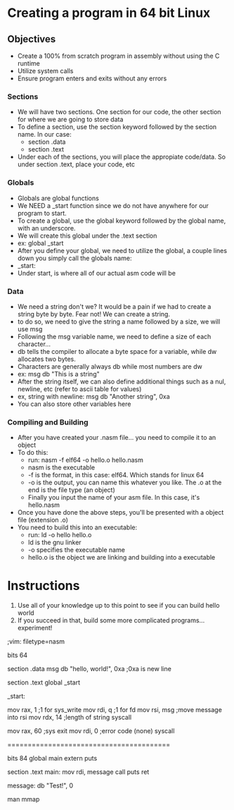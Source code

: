 # Creating a program in 64 bit Linux

## Objectives
* Create a 100% from scratch program in assembly without using the C runtime
* Utilize system calls 
* Ensure program enters and exits without any errors


### Sections
* We will have two sections. One section for our code, the other section for where we are going to store data
* To define a section, use the section keyword followed by the section name. In our case:
    * section .data
    * section .text
* Under each of the sections, you will place the appropiate code/data. So under section .text, place your code, etc

### Globals
* Globals are global functions
* We NEED a _start function since we do not have anywhere for our program to start. 
* To create a global, use the global keyword followed by the global name, with an underscore. 
* We will create this global under the .text section
* ex: global _start
* After you define your global, we need to utilize the global, a couple lines down you simply call the globals name: 
* _start:
* Under start, is where all of our actual asm code will be

### Data
* We need a string don't we? It would be a pain if we had to create a string byte by byte. Fear not! We can create a string. 
* to do so, we need to give the string a name followed by a size, we will use msg 
* Following the msg variable name, we need to define a size of each character... 
* db tells the compiler to allocate a byte space for a variable, while dw allocates two bytes. 
* Characters are generally always db while most numbers are dw
* ex: msg       db      "This is a string"
* After the string itself, we can also define additional things such as a nul, newline, etc (refer to ascii table for values)
* ex, string with newline:      msg     db      "Another string", 0xa
* You can also store other variables here



### Compiling and Building
* After you have created your .nasm file... you need to compile it to an object
* To do this:
    * run: nasm -f elf64 -o hello.o hello.nasm
    * nasm is the executable
    * -f is the format, in this case: elf64. Which stands for linux 64
    * -o is the output, you can name this whatever you like. The .o at the end is the file type (an object)
    * Finally you input the name of your asm file. In this case, it's hello.nasm
* Once you have done the above steps, you'll be presented with a object file (extension .o)
* You need to build this into an executable: 
    * run: ld -o hello hello.o
    * ld is the gnu linker
    * -o specifies the executable name
    * hello.o is the object we are linking and building into a executable 


# Instructions
1. Use all of your knowledge up to this point to see if you can build hello world
2. If you succeed in that, build some more complicated programs... experiment!


;vim: filetype=nasm

bits 64

section .data
  msg db "hello, world!", 0xa ;0xa is new line

section .text
  global _start

_start:

mov rax, 1              ;1 for sys_write
mov rdi, q              ;1 for fd 
mov rsi, msg            ;move message into rsi
mov rdx, 14             ;length of string
syscall

mov rax, 60             ;sys exit
mov rdi, 0              ;error code (none)
syscall

========================================

bits 84
global      main
extern      puts

section .text
main:
    mov rdi, message
    call puts
    ret

message:
    db      "Test!", 0

man mmap
